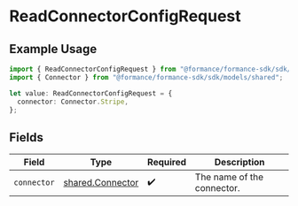 # ReadConnectorConfigRequest

## Example Usage

```typescript
import { ReadConnectorConfigRequest } from "@formance/formance-sdk/sdk/models/operations";
import { Connector } from "@formance/formance-sdk/sdk/models/shared";

let value: ReadConnectorConfigRequest = {
  connector: Connector.Stripe,
};
```

## Fields

| Field                                                       | Type                                                        | Required                                                    | Description                                                 |
| ----------------------------------------------------------- | ----------------------------------------------------------- | ----------------------------------------------------------- | ----------------------------------------------------------- |
| `connector`                                                 | [shared.Connector](../../../sdk/models/shared/connector.md) | :heavy_check_mark:                                          | The name of the connector.                                  |